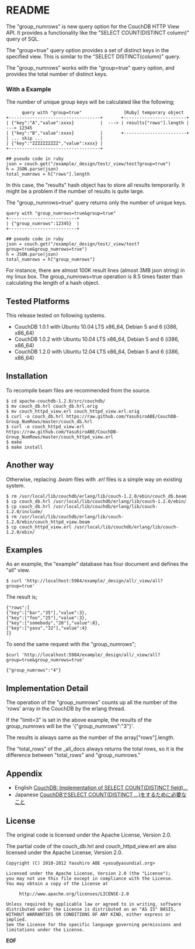 <!-- -*- mode: markdown ; coding: utf-8 -*- -->

README
======
The "group\_numrows" is new query option for the CouchDB HTTP View API.
It provides a functionality like the "SELECT COUNT(DISTINCT column)" query of SQL.

The "group=true" query option provides a set of distinct keys in the specified view.
This is similar to the "SELECT DISTINCT(column)" query.

The "group\_numrows" works with the "group=true" query option,
and provides the total number of distinct keys.

### With a Example
The number of unique group keys will be calculated like the following;

          query with "group=true"                [Ruby] temporary object
    +-----------------------------------+       +------------------------+		   
    | {"key":"A","value":xxxx}          |  ---> | results["rows"].length |  ---> 12345
    | {"key":"B","value":xxxx}          |       +------------------------+
    | ... skip ...                      |
    | {"key":"ZZZZZZZZZZ","value":xxxx} |
    +-----------------------------------+

    ## pseudo code in ruby
    json = couch.get("/example/_design/test/_view/test?group=true")
    h = JSON.parse(json)
    total_numrows = h["rows"].length


In this case, the "results" hash object has to store all results temporarily.
It might be a problem if the number of results is quite large.

The "group\_numrows=true" query returns only the number of unique keys.

    query with "group_numrows=true&group=true"
    +--------------------------+
    | {"group_numrows":12345}  |
    +--------------------------+

    ## pseudo code in ruby
    json = couch.get("/example/_design/test/_view/test?group=true&group_numrows=true")
    h = JSON.parse(json)
    total_numrows = h["group_numrows"]

For instance, there are almost 100K result lines (almost 3MB json string) in my linux box.
The group\_numrows=true operation is 8.5 times faster than calculating the length of a hash object.

Tested Platforms
----------------
This release tested on following systems.

* CouchDB 1.0.1 with Ubuntu 10.04 LTS x86_64, Debian 5 and 6 (i386, x86_64)
* CouchDB 1.0.2 with Ubuntu 10.04 LTS x86_64, Debian 5 and 6 (i386, x86_64)
* CouchDB 1.2.0 with Ubuntu 12.04 LTS x86_64, Debian 5 and 6 (i386, x86_64)

Installation
------------
To recompile beam files are recommended from the source.

    $ cd apache-couchdb-1.2.0/src/couchdb/
    $ mv couch_db.hrl couch_db.hrl.orig
    $ mv couch_httpd_view.erl couch_httpd_view.erl.orig
    $ curl -o couch_db.hrl https://raw.github.com/YasuhiroABE/CouchDB-Group_NumRows/master/couch_db.hrl
    $ curl -o couch_httpd_view.erl https://raw.github.com/YasuhiroABE/CouchDB-Group_NumRows/master/couch_httpd_view.erl
    $ make
    $ make install

## Another way
Otherwise, replacing *.beam* files with *.erl* files is a simple way on existing system.

    $ rm /usr/local/lib/couchdb/erlang/lib/couch-1.2.0/ebin/couch_db.beam
    $ cp couch_db.hrl /usr/local/lib/couchdb/erlang/lib/couch-1.2.0/ebin/
	$ cp couch_db.hrl /usr/local/lib/couchdb/erlang/lib/couch-1.2.0/include/
    $ rm /usr/local/lib/couchdb/erlang/lib/couch-1.2.0/ebin/couch_httpd_view.beam
    $ cp couch_httpd_view.erl /usr/local/lib/couchdb/erlang/lib/couch-1.2.0/ebin/

Examples
--------
As an example, the "example" database has four document and defines the "all" view.

    $ curl 'http://localhost:5984/example/_design/all/_view/all?group=true'

The result is;

    {"rows":[
    {"key":["bar","35"],"value":3},
    {"key":["foo","25"],"value":3},
    {"key":["somebody","20"],"value":8},
    {"key":["yasu","32"],"value":4}
    ]}

To send the same request with the "group\_numrows";

    $curl 'http://localhost:5984/example/_design/all/_view/all?group=true&group_numrows=true'
    
    {"group_numrows":"4"}

Implementation Detail
---------------------
The operation of the "group\_numrows" counts up all the number of the 'rows' array in the CouchDB by the erlang thread.

If the "limit=3" is set in the above example, the results of the group\_numrows will be the '{"group\_numrows":"3"}'.

The results is always same as the number of the array["rows"].length.

The "total\_rows" of the \_all\_docs always returns the total rows, so it is the difference between "total\_rows" and "group\_numrows."

Appendix
--------

* English [CouchDB: Implementation of SELECT COUNT\(DISTINCT field\)...](http://yasu-2.blogspot.com/2010/12/couchdb-implementation-of-select.html "CouchDB: Implementation of SELECT COUNT\(DISTINCT field\)")
* Japanese [CouchDBでSELECT COUNT\(DISTINCT ...\)をするために必要なこと](http://yasu-2.blogspot.com/2010/12/couchdbselect-countdistinct.html "CouchDBでSELECT COUNT\(DISTINCT ...\)をするために必要なこと")

License
-------
The original code is licensed under the Apache License, Version 2.0.

The partial code of the couch\_db.hrl and couch\_httpd\_view.erl are also licensed under the Apache License, Version 2.0.

    Copyright (C) 2010-2012 Yasuhiro ABE <yasu@yasundial.org>

    Licensed under the Apache License, Version 2.0 (the "License");
    you may not use this file except in compliance with the License.
    You may obtain a copy of the License at
    
         http://www.apache.org/licenses/LICENSE-2.0
    
    Unless required by applicable law or agreed to in writing, software
    distributed under the License is distributed on an "AS IS" BASIS,
    WITHOUT WARRANTIES OR CONDITIONS OF ANY KIND, either express or implied.
    See the License for the specific language governing permissions and
    limitations under the License.

__EOF__
